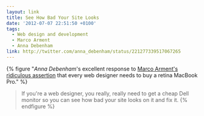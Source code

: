 ```yaml
---
layout: link
title: See How Bad Your Site Looks
date: '2012-07-07 22:51:50 +0100'
tags:
  - Web design and development
  - Marco Arment
  - Anna Debenham
link: http://twitter.com/anna_debenham/status/221277339517067265
---
```

{% figure "<cite>Anna Debenham</cite>'s excellent response to [Marco Arment's ridiculous assertion][1] that every web designer needs to buy a retina MacBook Pro." %}
> If you're a web designer, you really, really need to get a cheap Dell monitor so you can see how bad your site looks on it and fix it.
{% endfigure %}

[1]: https://twitter.com/marcoarment/status/220968507117015040
